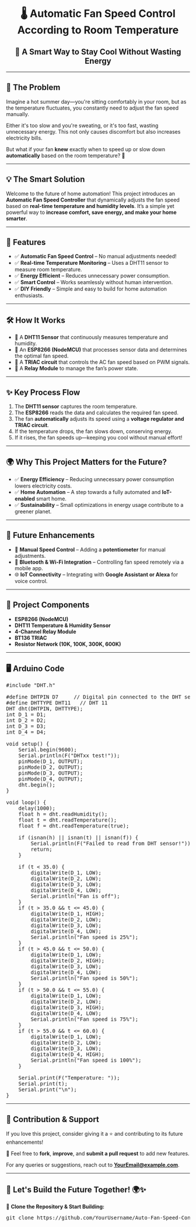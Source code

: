 <!DOCTYPE html>
<html lang="en">
<head>
    <meta charset="UTF-8">
    <meta name="viewport" content="width=device-width, initial-scale=1.0">
    <title>Automatic Fan Speed Control</title>
</head>
<body>

<h1 align="center">🌡️ Automatic Fan Speed Control According to Room Temperature</h1>
<h2 align="center">🚀 A Smart Way to Stay Cool Without Wasting Energy</h2>

<hr>

<h2>🏡 The Problem</h2>

<p>Imagine a hot summer day—you're sitting comfortably in your room, but as the temperature fluctuates, you constantly need to adjust the fan speed manually.</p>

<p>Either it's too slow and you're sweating, or it's too fast, wasting unnecessary energy. This not only causes discomfort but also increases electricity bills.</p>

<p>But what if your fan <b>knew</b> exactly when to speed up or slow down <b>automatically</b> based on the room temperature? 🤔</p>

<hr>

<h2>💡 The Smart Solution</h2>

<p>Welcome to the future of home automation! This project introduces an <b>Automatic Fan Speed Controller</b> that dynamically adjusts the fan speed based on <b>real-time temperature and humidity levels</b>. It’s a simple yet powerful way to <b>increase comfort, save energy, and make your home smarter</b>.</p>

<hr>

<h2>🚀 Features</h2>

<ul>
    <li>✅ <b>Automatic Fan Speed Control</b> – No manual adjustments needed!</li>
    <li>✅ <b>Real-time Temperature Monitoring</b> – Uses a DHT11 sensor to measure room temperature.</li>
    <li>✅ <b>Energy Efficient</b> – Reduces unnecessary power consumption.</li>
    <li>✅ <b>Smart Control</b> – Works seamlessly without human intervention.</li>
    <li>✅ <b>DIY Friendly</b> – Simple and easy to build for home automation enthusiasts.</li>
</ul>

<hr>

<h2>🛠️ How It Works</h2>

<ul>
    <li>🔹 A <b>DHT11 Sensor</b> that continuously measures temperature and humidity.</li>
    <li>🔹 An <b>ESP8266 (NodeMCU)</b> that processes sensor data and determines the optimal fan speed.</li>
    <li>🔹 A <b>TRIAC circuit</b> that controls the AC fan speed based on PWM signals.</li>
    <li>🔹 A <b>Relay Module</b> to manage the fan’s power state.</li>
</ul>

<hr>

<h2>✨ Key Process Flow</h2>
<ol>
    <li>The <b>DHT11 sensor</b> captures the room temperature.</li>
    <li>The <b>ESP8266</b> reads the data and calculates the required fan speed.</li>
    <li>The fan <b>automatically</b> adjusts its speed using a <b>voltage regulator and TRIAC circuit</b>.</li>
    <li>If the temperature drops, the fan slows down, conserving energy.</li>
    <li>If it rises, the fan speeds up—keeping you cool without manual effort!</li>
</ol>

<hr>

<h2>🌍 Why This Project Matters for the Future?</h2>

<ul>
    <li>✅ <b>Energy Efficiency</b> – Reducing unnecessary power consumption lowers electricity costs.</li>
    <li>✅ <b>Home Automation</b> – A step towards a fully automated and <b>IoT-enabled</b> smart home.</li>
    <li>✅ <b>Sustainability</b> – Small optimizations in energy usage contribute to a greener planet.</li>
</ul>

<hr>

<h2>🔮 Future Enhancements</h2>

<ul>
    <li>🚀 <b>Manual Speed Control</b> – Adding a <b>potentiometer</b> for manual adjustments.</li>
    <li>📶 <b>Bluetooth & Wi-Fi Integration</b> – Controlling fan speed remotely via a mobile app.</li>
    <li>🌐 <b>IoT Connectivity</b> – Integrating with <b>Google Assistant or Alexa</b> for voice control.</li>
</ul>

<hr>

<h2>📜 Project Components</h2>

<ul>
    <li><b>ESP8266 (NodeMCU)</b></li>
    <li><b>DHT11 Temperature & Humidity Sensor</b></li>
    <li><b>4-Channel Relay Module</b></li>
    <li><b>BT136 TRIAC</b></li>
    <li><b>Resistor Network (10K, 100K, 300K, 600K)</b></li>
</ul>

<hr>

<h2>🖥️ Arduino Code</h2>

<pre>
#include "DHT.h"

#define DHTPIN D7     // Digital pin connected to the DHT sensor
#define DHTTYPE DHT11   // DHT 11
DHT dht(DHTPIN, DHTTYPE);
int D_1 = D1;
int D_2 = D2;
int D_3 = D3;
int D_4 = D4;

void setup() {
    Serial.begin(9600);
    Serial.println(F("DHTxx test!"));
    pinMode(D_1, OUTPUT);
    pinMode(D_2, OUTPUT);
    pinMode(D_3, OUTPUT);
    pinMode(D_4, OUTPUT);
    dht.begin();
}

void loop() {
    delay(1000);
    float h = dht.readHumidity();
    float t = dht.readTemperature();
    float f = dht.readTemperature(true);

    if (isnan(h) || isnan(t) || isnan(f)) {
        Serial.println(F("Failed to read from DHT sensor!"));
        return;
    }

    if (t < 35.0) {
        digitalWrite(D_1, LOW);
        digitalWrite(D_2, LOW);
        digitalWrite(D_3, LOW);
        digitalWrite(D_4, LOW);
        Serial.println("Fan is off");
    }
    if (t > 35.0 && t <= 45.0) {
        digitalWrite(D_1, HIGH);
        digitalWrite(D_2, LOW);
        digitalWrite(D_3, LOW);
        digitalWrite(D_4, LOW);
        Serial.println("Fan speed is 25%");
    }
    if (t > 45.0 && t <= 50.0) {
        digitalWrite(D_1, LOW);
        digitalWrite(D_2, HIGH);
        digitalWrite(D_3, LOW);
        digitalWrite(D_4, LOW);
        Serial.println("Fan speed is 50%");
    }
    if (t > 50.0 && t <= 55.0) {
        digitalWrite(D_1, LOW);
        digitalWrite(D_2, LOW);
        digitalWrite(D_3, HIGH);
        digitalWrite(D_4, LOW);
        Serial.println("Fan speed is 75%");
    }
    if (t > 55.0 && t <= 60.0) {
        digitalWrite(D_1, LOW);
        digitalWrite(D_2, LOW);
        digitalWrite(D_3, LOW);
        digitalWrite(D_4, HIGH);
        Serial.println("Fan speed is 100%");
    }

    Serial.print(F("Temperature: "));
    Serial.print(t);
    Serial.print("\n");
}
</pre>

<hr>

<h2>📌 Contribution & Support</h2>

<p>If you love this project, consider giving it a ⭐ and contributing to its future enhancements!</p>

<p>📩 Feel free to <b>fork</b>, <b>improve</b>, and <b>submit a pull request</b> to add new features.</p>

<p>For any queries or suggestions, reach out to <b><a href="mailto:YourEmail@example.com">YourEmail@example.com</a></b>.</p>

<hr>

<h2>🔗 Let's Build the Future Together! 🌍✨</h2>

<p>🚀 <b>Clone the Repository & Start Building:</b></p>

<pre>
git clone https://github.com/YourUsername/Auto-Fan-Speed-Control.git
</pre>

</body>
</html>
